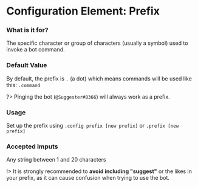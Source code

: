 # Configuration Element: Prefix

### What is it for?
The specific character or group of characters (usually a symbol) used to invoke a bot command. 

### Default Value
By default, the prefix is `.` (a dot) which means commands will be used like this: `.command` 

?> Pinging the bot (`@Suggester#8366`) will always work as a prefix.

### Usage
Set up the prefix using `.config prefix [new prefix]` or `.prefix [new prefix]`

### Accepted Imputs
Any string between 1 and 20 characters 

!> It is strongly recommended to **avoid including "suggest"** or the likes in your prefix, as it can cause confusion when trying to use the bot.
